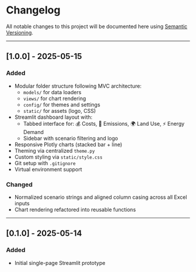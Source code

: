 # Changelog

All notable changes to this project will be documented here using [Semantic Versioning](https://semver.org/).

---

## [1.0.0] - 2025-05-15

### Added
- Modular folder structure following MVC architecture:
  - `models/` for data loaders
  - `views/` for chart rendering
  - `config/` for themes and settings
  - `static/` for assets (logo, CSS)
- Streamlit dashboard layout with:
  - Tabbed interface for: 💰 Costs, 🌱 Emissions, 🌍 Land Use, ⚡ Energy Demand
  - Sidebar with scenario filtering and logo
- Responsive Plotly charts (stacked bar + line)
- Theming via centralized `theme.py`
- Custom styling via `static/style.css`
- Git setup with `.gitignore`
- Virtual environment support

### Changed
- Normalized scenario strings and aligned column casing across all Excel inputs
- Chart rendering refactored into reusable functions

---

## [0.1.0] - 2025-05-14

### Added
- Initial single-page Streamlit prototype